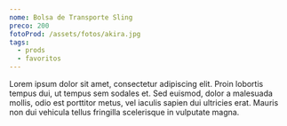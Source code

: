 ```yaml
---
nome: Bolsa de Transporte Sling
preco: 200
fotoProd: /assets/fotos/akira.jpg
tags:
  - prods
  - favoritos
---
```


Lorem ipsum dolor sit amet, consectetur adipiscing elit. Proin lobortis tempus dui, ut tempus sem sodales et. Sed euismod, dolor a malesuada mollis, odio est porttitor metus, vel iaculis sapien dui ultricies erat. Mauris non dui vehicula tellus fringilla scelerisque in vulputate magna.
